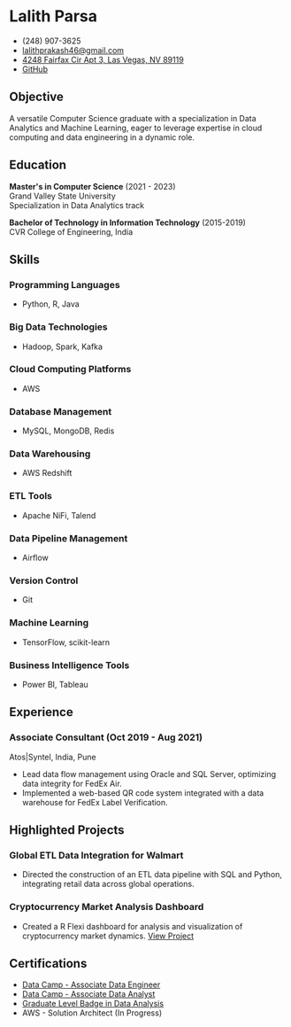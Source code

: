 # Lalith Parsa

- (248) 907-3625
- lalithprakash46@gmail.com
- [4248 Fairfax Cir Apt 3, Las Vegas, NV 89119](https://github.com/LkP23)
- [GitHub](https://github.com/LkP23)

## Objective

A versatile Computer Science graduate with a specialization in Data Analytics and Machine Learning, eager to leverage expertise in cloud computing and data engineering in a dynamic role.

## Education

**Master's in Computer Science** (2021 - 2023)  
Grand Valley State University  
Specialization in Data Analytics track

**Bachelor of Technology in Information Technology** (2015-2019)  
CVR College of Engineering, India

## Skills

### Programming Languages
- Python, R, Java

### Big Data Technologies
- Hadoop, Spark, Kafka

### Cloud Computing Platforms
- AWS

### Database Management
- MySQL, MongoDB, Redis

### Data Warehousing
- AWS Redshift

### ETL Tools
- Apache NiFi, Talend

### Data Pipeline Management
- Airflow

### Version Control
- Git

### Machine Learning
- TensorFlow, scikit-learn

### Business Intelligence Tools
- Power BI, Tableau

## Experience

### Associate Consultant (Oct 2019 - Aug 2021)
Atos|Syntel, India, Pune
- Lead data flow management using Oracle and SQL Server, optimizing data integrity for FedEx Air.
- Implemented a web-based QR code system integrated with a data warehouse for FedEx Label Verification.

## Highlighted Projects

### Global ETL Data Integration for Walmart
- Directed the construction of an ETL data pipeline with SQL and Python, integrating retail data across global operations.

### Cryptocurrency Market Analysis Dashboard
- Created a R Flexi dashboard for analysis and visualization of cryptocurrency market dynamics. [View Project](https://rpubs.com/Parsal05)

## Certifications

- [Data Camp - Associate Data Engineer](https://www.datacamp.com/certificate/DEA0014211701870)
- [Data Camp - Associate Data Analyst](https://www.datacamp.com/certificate/DAA0012120884633)
- [Graduate Level Badge in Data Analysis](https://www.linkedin.com/in/parsalalith/details/certifications/)
- AWS - Solution Architect (In Progress)
